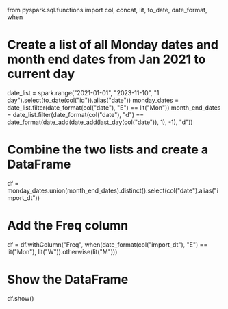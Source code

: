 from pyspark.sql.functions import col, concat, lit, to_date, date_format, when

# Create a list of all Monday dates and month end dates from Jan 2021 to current day
date_list = spark.range("2021-01-01", "2023-11-10", "1 day").select(to_date(col("id")).alias("date"))
monday_dates = date_list.filter(date_format(col("date"), "E") == lit("Mon"))
month_end_dates = date_list.filter(date_format(col("date"), "d") == date_format(date_add(date_add(last_day(col("date")), 1), -1), "d"))

# Combine the two lists and create a DataFrame
df = monday_dates.union(month_end_dates).distinct().select(col("date").alias("import_dt"))

# Add the Freq column
df = df.withColumn("Freq", when(date_format(col("import_dt"), "E") == lit("Mon"), lit("W")).otherwise(lit("M")))

# Show the DataFrame
df.show()

